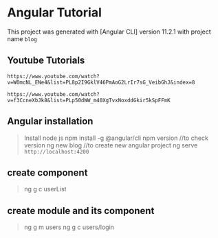 # Angular Tutorial

This project was generated with [Angular CLI] version 11.2.1 with project name `blog`


## Youtube Tutorials

`https://www.youtube.com/watch?v=W0mcNL_ENe4&list=PL8p2I9GklV46PmAoG2LrIr7sG_VeibGhJ&index=8`

`https://www.youtube.com/watch?v=f3CcneXbJk8&list=PLp50dWW_m40XgTvxNoxddGkir5kSpFFmK`

## Angular installation
> Install node js
> npm install -g @angular/cli
> npm version //to check version
> ng new blog //to create new angular project
> ng serve
> `http://localhost:4200`


## create component
> ng g c userList

## create module and its component
> ng g m users
> ng g c users/login




